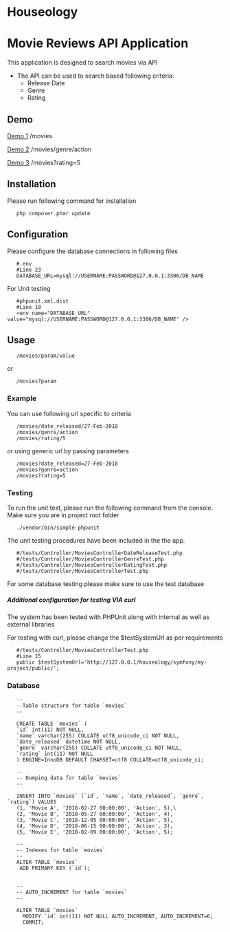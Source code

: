 # Houseology
# Movie Reviews API Application

This application is designed to search movies via API

* The API can be used to search based following criteria:
    * Release Date
    * Genre
    * Rating

## Demo 

[Demo 1](https://ventia.rapporthosting.com/houseology/api/public/movies)
/movies

[Demo 2](https://ventia.rapporthosting.com/houseology/api/public/movies/genre/action)
/movies/genre/action

[Demo 3](https://ventia.rapporthosting.com/houseology/api/public/movies?rating=5)
/movies?rating=5


## Installation
Please run following command for installation

       php composer.phar update
      
## Configuration
Please configure the database connections in following files

       #.env
       #Line 23
       DATABASE_URL=mysql://USERNAME:PASSWORD@127.0.0.1:3306/DB_NAME

For Unit testing

       #phpunit.xml.dist
       #Line 18
       <env name="DATABASE_URL" value="mysql://USERNAME:PASSWORD@127.0.0.1:3306/DB_NAME" />



## Usage

       /movies/param/value

or

       /movies?param


### Example


You can use following url specific to criteria

       /movies/date_released/27-Feb-2018
       /movies/genre/action
       /movies/rating/5


or using generic url by passing parameters

       /movies?date_released=27-Feb-2018
       /movies?genre=action
       /movies?rating=5


### Testing
To run the unit test, please run the following command from the console.
Make sure you are in project root folder
 
       ./vendor/bin/simple-phpunit
        



The unit testing procedures have been included in the the app.

       #/tests/Controller/MoviesControllerDateReleaseTest.php
       #/tests/Controller/MoviesControllerGenreTest.php
       #/tests/Controller/MoviesControllerRatingTest.php        
       #/tests/Controller/MoviesControllerTest.php



For some database testing please make sure to use the test database

##### Additional configuration for testing VIA curl
The system has been tested with PHPUnit along with internal as well as external libraries

For testing with curl, please change the $testSystemUrl as per requirements

       #/tests/Controller/MoviesControllerTest.php
       #Line 15
       public $testSystemUrl='http://127.0.0.1/houseology/symfony/my-project/public/';






### Database


       --
       --Table structure for table `movies`
       --

       CREATE TABLE `movies` (
       `id` int(11) NOT NULL,
       `name` varchar(255) COLLATE utf8_unicode_ci NOT NULL,
       `date_released` datetime NOT NULL,
       `genre` varchar(255) COLLATE utf8_unicode_ci NOT NULL,
       `rating` int(11) NOT NULL
       ) ENGINE=InnoDB DEFAULT CHARSET=utf8 COLLATE=utf8_unicode_ci;

       --
       -- Dumping data for table `movies`
       --

       INSERT INTO `movies` (`id`, `name`, `date_released`, `genre`, `rating`) VALUES
       (1, 'Movie A', '2018-02-27 00:00:00', 'Action', 5),\
       (2, 'Movie B', '2018-05-27 00:00:00', 'Action', 4),
       (3, 'Movie C', '2018-12-05 00:00:00', 'Action', 5),
       (4, 'Movie D', '2018-06-15 00:00:00', 'Action', 3),
       (5, 'Movie E', '2018-02-09 00:00:00', 'Action', 5);

       --
       -- Indexes for table `movies`
       --
       ALTER TABLE `movies`
        ADD PRIMARY KEY (`id`);


       --
       -- AUTO_INCREMENT for table `movies`
       --

       ALTER TABLE `movies`
         MODIFY `id` int(11) NOT NULL AUTO_INCREMENT, AUTO_INCREMENT=6;
         COMMIT;

      
